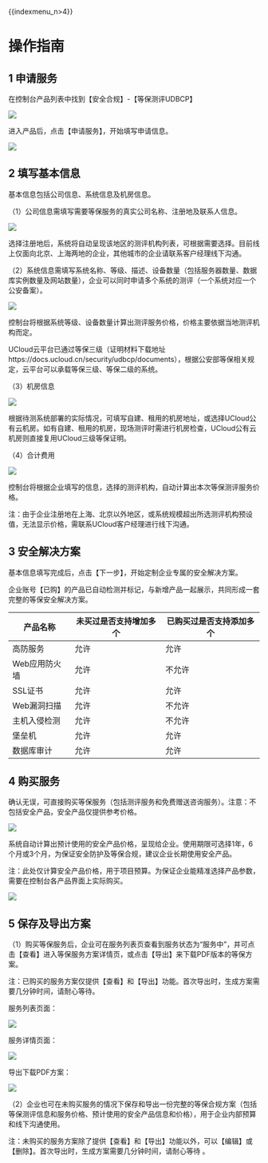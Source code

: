 {{indexmenu_n>4}}

# 操作指南

## 1 申请服务

在控制台产品列表中找到【安全合规】-【等保测评UDBCP】

![](/images/cz1.png)

进入产品后，点击【申请服务】，开始填写申请信息。

![](/images/cz2.png)

## 2 填写基本信息

基本信息包括公司信息、系统信息及机房信息。

（1）公司信息需填写需要等保服务的真实公司名称、注册地及联系人信息。

![](/images/cz3.png)

选择注册地后，系统将自动呈现该地区的测评机构列表，可根据需要选择。目前线上仅面向北京、上海两地的企业，其他城市的企业请联系客户经理线下沟通。

（2）系统信息需填写系统名称、等级、描述、设备数量（包括服务器数量、数据库实例数量及网站数量），企业可以同时申请多个系统的测评（一个系统对应一个公安备案）。

![](/images/cz4.png)

控制台将根据系统等级、设备数量计算出测评服务价格，价格主要依据当地测评机构而定。

UCloud云平台已通过等保三级（证明材料下载地址https://docs.ucloud.cn/security/udbcp/documents），根据公安部等保相关规定，云平台可以承载等保三级、等保二级的系统。

（3）机房信息

![](/images/cz5.png)

根据待测系统部署的实际情况，可填写自建、租用的机房地址，或选择UCloud公有云机房。如有自建、租用的机房，现场测评时需进行机房检查，UCloud公有云机房则直接复用UCloud三级等保证明。

（4）合计费用

![](/images/cz6.png)

控制台将根据企业填写的信息，选择的测评机构，自动计算出本次等保测评服务价格。

注：由于企业注册地在上海、北京以外地区，或系统规模超出所选测评机构预设值，无法显示价格，需联系UCloud客户经理进行线下沟通。

## 3 安全解决方案

基本信息填写完成后，点击【下一步】，开始定制企业专属的安全解决方案。

企业账号【已购】的产品已自动检测并标记，与新增产品一起展示，共同形成一套完整的等保安全解决方案。

| 产品名称     | 未买过是否支持增加多个 | 已购买过是否支持添加多个 |
| -------- | ----------- | ------------ |
| 高防服务     | 允许          | 允许           |
| Web应用防火墙 | 允许          | 不允许          |
| SSL证书    | 允许          | 允许           |
| Web漏洞扫描  | 允许          | 不允许          |
| 主机入侵检测   | 允许          | 不允许          |
| 堡垒机      | 允许          | 允许           |
| 数据库审计    | 允许          | 允许           |

## 4 购买服务

确认无误，可直接购买等保服务（包括测评服务和免费赠送咨询服务）。注意：不包括安全产品，安全产品仅提供参考价格。

![](/images/cz14.png)

系统自动计算出预计使用的安全产品价格，呈现给企业。使用期限可选择1年，6个月或3个月，为保证安全防护及等保合规，建议企业长期使用安全产品。

<wrap
em>注：此处仅计算安全产品价格，用于项目预算。</wrap>为保证企业能精准选择产品参数，需要在控制台各产品界面上实际购买。

![](/images/cz15.png)

## 5 保存及导出方案

（1）购买等保服务后，企业可在服务列表页查看到服务状态为“服务中”，并可点击【查看】进入等保服务方案详情页，或点击【导出】来下载PDF版本的等保方案。

注：已购买的服务方案仅提供【查看】和【导出】功能。首次导出时，生成方案需要几分钟时间，请耐心等待。

服务列表页面：

![](/images/cz16.png)

服务详情页面：

![](/images/cz17.png)

导出下载PDF方案：

![](/images/cz18.png)

（2）企业也可在未购买服务的情况下保存和导出一份完整的等保合规方案（包括等保测评信息和服务价格、预计使用的安全产品信息和价格），用于企业内部预算和线下沟通使用。

注：未购买的服务方案除了提供【查看】和【导出】功能以外，可以【编辑】或【删除】。首次导出时，生成方案需要几分钟时间，请耐心等待 。
